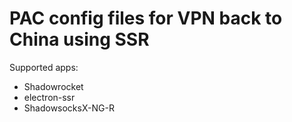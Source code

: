 # PAC config files for VPN back to China using SSR
Supported apps:
- Shadowrocket
- electron-ssr
- ShadowsocksX-NG-R
